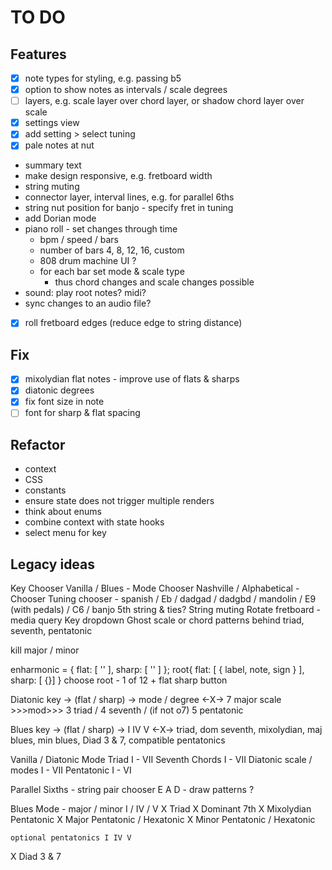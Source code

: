 # TO DO

## Features
* [x] note types for styling, e.g. passing b5
* [x] option to show notes as intervals / scale degrees
* [ ] layers, e.g. scale layer over chord layer, or shadow chord layer over scale
* [x] settings view
* [x] add setting > select tuning
* [x] pale notes at nut
* summary text
* make design responsive, e.g. fretboard width
* string muting
* connector layer, interval lines, e.g. for parallel 6ths
* string nut position for banjo - specify fret in tuning
* add Dorian mode
* piano roll - set changes through time
	* bpm / speed / bars
	* number of bars 4, 8, 12, 16, custom
	* 808 drum machine UI ?
	* for each bar set mode & scale type
		* thus chord changes and scale changes possible
* sound: play root notes? midi?
* sync changes to an audio file?
* [x] roll fretboard edges (reduce edge to string distance)

## Fix
* [x] mixolydian flat notes - improve use of flats & sharps
* [x] diatonic degrees
* [x] fix font size in note
* [ ] font for sharp & flat spacing

## Refactor
* context
* CSS
* constants
* ensure state does not trigger multiple renders
* think about enums
* combine context with state hooks
* select menu for key

## Legacy ideas
Key Chooser
Vanilla / Blues - Mode Chooser
Nashville / Alphabetical - Chooser
Tuning chooser - spanish / Eb / dadgad / dadgbd / mandolin / E9 (with pedals) / C6 / banjo 5th string & ties?
String muting
Rotate fretboard - media query
Key dropdown
Ghost scale or chord patterns behind triad, seventh, pentatonic

kill major / minor

enharmonic = { flat: [ '' ], sharp: [ '' ] };
root{ flat: [ { label, note, sign } ], sharp: [ {}] }
choose root - 1 of 12 + flat sharp button

Diatonic
key -> (flat / sharp) ->
		mode / degree <-X-> 7 major scale >>>mod>>>  3 triad / 4 seventh / (if not o7) 5 pentatonic

Blues
key -> (flat / sharp) ->
	I IV V <-X-> triad, dom seventh, mixolydian, maj blues, min blues, Diad 3 & 7, compatible pentatonics


Vanilla / Diatonic Mode
Triad I - VII
Seventh Chords I - VII
Diatonic scale / modes I - VII
Pentatonic I - VI

Parallel Sixths - string pair chooser E A D - draw patterns ?

Blues Mode - major / minor
I / IV / V
X Triad
X Dominant 7th
X Mixolydian
Pentatonic
	X Major Pentatonic / Hexatonic
	X Minor Pentatonic / Hexatonic

	optional pentatonics I IV V
X Diad 3 & 7
			

